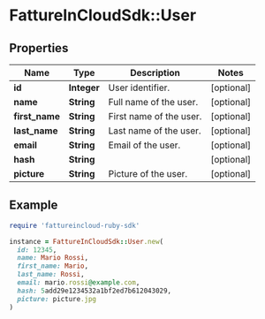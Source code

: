 # FattureInCloudSdk::User

## Properties

| Name | Type | Description | Notes |
| ---- | ---- | ----------- | ----- |
| **id** | **Integer** | User identifier. | [optional] |
| **name** | **String** | Full name of the user. | [optional] |
| **first_name** | **String** | First name of the user. | [optional] |
| **last_name** | **String** | Last name of the user. | [optional] |
| **email** | **String** | Email of the user. | [optional] |
| **hash** | **String** |  | [optional] |
| **picture** | **String** | Picture of the user. | [optional] |

## Example

```ruby
require 'fattureincloud-ruby-sdk'

instance = FattureInCloudSdk::User.new(
  id: 12345,
  name: Mario Rossi,
  first_name: Mario,
  last_name: Rossi,
  email: mario.rossi@example.com,
  hash: 5add29e1234532a1bf2ed7b612043029,
  picture: picture.jpg
)
```

